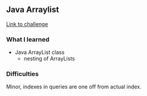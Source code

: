 ## Java Arraylist

[Link to challenge](https://www.hackerrank.com/challenges/java-arraylist)

### What I learned
- Java ArrayList class
    - nesting of ArrayLists

### Difficulties
Minor, indexes in queries are one off from actual index.
